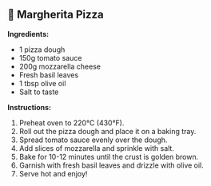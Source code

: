 ## 🍕 Margherita Pizza

**Ingredients:**

- 1 pizza dough
- 150g tomato sauce
- 200g mozzarella cheese
- Fresh basil leaves
- 1 tbsp olive oil
- Salt to taste

**Instructions:**

1. Preheat oven to 220°C (430°F).
2. Roll out the pizza dough and place it on a baking tray.
3. Spread tomato sauce evenly over the dough.
4. Add slices of mozzarella and sprinkle with salt.
5. Bake for 10-12 minutes until the crust is golden brown.
6. Garnish with fresh basil leaves and drizzle with olive oil.
7. Serve hot and enjoy!
